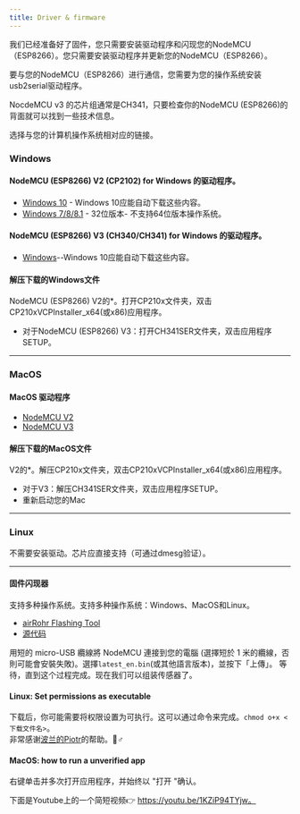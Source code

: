 ```yaml
---
title: Driver & firmware
---
```


我们已经准备好了固件，您只需要安装驱动程序和闪现您的NodeMCU（ESP8266）。您只需要安装驱动程序并更新您的NodeMCU（ESP8266）。

要与您的NodeMCU（ESP8266）进行通信，您需要为您的操作系统安装usb2serial驱动程序。

NocdeMCU v3 的芯片组通常是CH341，只要检查你的NodeMCU (ESP8266)的背面就可以找到一些技术信息。

选择与您的计算机操作系统相对应的链接。

### Windows

#### NodeMCU (ESP8266) V2 (CP2102) for Windows 的驱动程序。
* [Windows 10](https://www.silabs.com/documents/public/software/CP210x_Universal_Windows_Driver.zip) - Windows 10应能自动下载这些内容。
* [Windows 7/8/8.1](https://www.silabs.com/documents/public/software/CP210x_Windows_Drivers.zip) - 32位版本- 不支持64位版本操作系统。

#### NodeMCU (ESP8266) V3 (CH340/CH341) for Windows 的驱动程序。
* [Windows](http://www.wch.cn/downloads/file/5.html)--Windows 10应能自动下载这些内容。

#### 解压下载的Windows文件
NodeMCU (ESP8266) V2的*。打开CP210x文件夹，双击CP210xVCPInstaller_x64(或x86)应用程序。
* 对于NodeMCU (ESP8266) V3：打开CH341SER文件夹，双击应用程序SETUP。


---

### MacOS

#### MacOS 驱动程序
* [NodeMCU V2](https://www.silabs.com/documents/public/software/Mac_OSX_VCP_Driver.zip)
* [NodeMCU V3](http://www.wch.cn/downloads/file/178.html)

#### 解压下载的MacOS文件
V2的*。解压CP210x文件夹，双击CP210xVCPInstaller_x64(或x86)应用程序。
* 对于V3：解压CH341SER文件夹，双击应用程序SETUP。
* 重新启动您的Mac

---

### Linux
不需要安装驱动。芯片应直接支持（可通过dmesg验证）。

---
#### 固件闪现器
支持多种操作系统。支持多种操作系统：Windows、MacOS和Linux。

* [airRohr Flashing Tool](http://firmware.sensor.community/airrohr/flashing-tool/)
* [源代码](https://github.com/opendata-stuttgart/airrohr-firmware-flasher/)

用短的 micro-USB 纜線將 NodeMCU 連接到您的電腦 (選擇短於 1 米的纜線，否則可能會安裝失敗)。選擇`latest_en.bin`(或其他語言版本)，並按下「上傳」。
等待，直到这个过程完成。现在我们可以组装传感器了。

#### Linux: Set permissions as executable
下载后，你可能需要将权限设置为可执行。这可以通过命令来完成。`chmod o+x <下载文件名>`。
<br>
非常感谢[波兰的Piotr](https://dropbox.inf.re/)的帮助。🙋♂️

#### MacOS: how to run a unverified app
右键单击并多次打开应用程序，并始终以 "打开 "确认。

下面是Youtube上的一个简短视频👉 https://youtu.be/1KZiP94TYjw。




